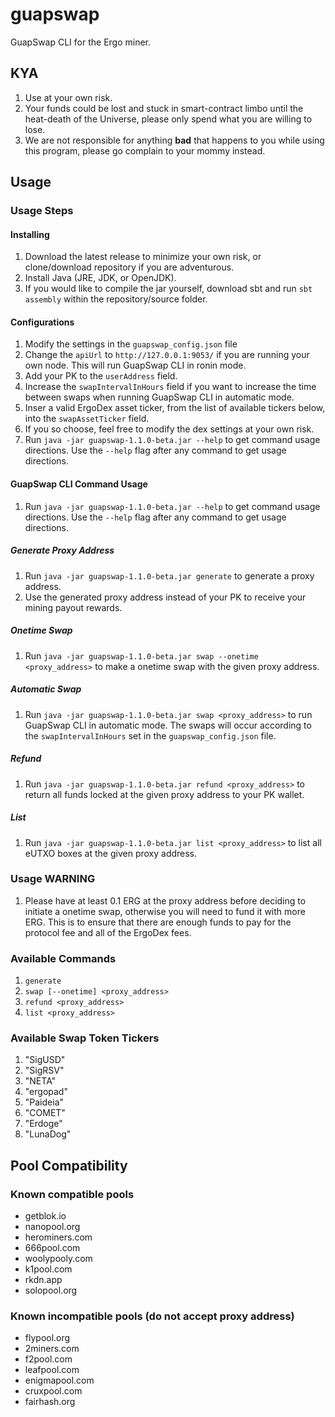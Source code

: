 # guapswap
GuapSwap CLI for the Ergo miner.

## KYA

1. Use at your own risk.
2. Your funds could be lost and stuck in smart-contract limbo until the heat-death of the Universe, please only spend what you are willing to lose.
3. We are not responsible for anything **bad** that happens to you while using this program, please go complain to your mommy instead.

## Usage

### Usage Steps

#### Installing

1. Download the latest release to minimize your own risk, or clone/download repository if you are adventurous. 
2. Install Java (JRE, JDK, or OpenJDK).
3. If you would like to compile the jar yourself, download sbt and run `sbt assembly` within the repository/source folder.

#### Configurations

1. Modify the settings in the `guapswap_config.json` file
2. Change the `apiUrl` to `http://127.0.0.1:9053/` if you are running your own node. This will run GuapSwap CLI in ronin mode.
3. Add your PK to the `userAddress` field.
4. Increase the `swapIntervalInHours` field if you want to increase the time between swaps when running GuapSwap CLI in automatic mode.
5. Inser a valid ErgoDex asset ticker, from the list of available tickers below, into the `swapAssetTicker` field.
6. If you so choose, feel free to modify the dex settings at your own risk.
7. Run `java -jar guapswap-1.1.0-beta.jar --help` to get command usage directions. Use the `--help` flag after any command to get usage directions.

#### GuapSwap CLI Command Usage

1. Run `java -jar guapswap-1.1.0-beta.jar --help` to get command usage directions. Use the `--help` flag after any command to get usage directions.

##### Generate Proxy Address

1. Run `java -jar guapswap-1.1.0-beta.jar generate` to generate a proxy address.
2. Use the generated proxy address instead of your PK to receive your mining payout rewards.

##### Onetime Swap

1. Run `java -jar guapswap-1.1.0-beta.jar swap --onetime <proxy_address>` to make a onetime swap with the given proxy address.

##### Automatic Swap

1. Run `java -jar guapswap-1.1.0-beta.jar swap <proxy_address>` to run GuapSwap CLI in automatic mode. The swaps will occur according to the `swapIntervalInHours` set in the `guapswap_config.json` file.

##### Refund

1. Run `java -jar guapswap-1.1.0-beta.jar refund <proxy_address>` to return all funds locked at the given proxy address to your PK wallet.

##### List

1. Run `java -jar guapswap-1.1.0-beta.jar list <proxy_address>` to list all eUTXO boxes at the given proxy address.

### Usage WARNING

1. Please have at least 0.1 ERG at the proxy address before deciding to initiate a onetime swap, otherwise you will need to fund it with more ERG. This is to ensure that there are enough funds to pay for the protocol fee and all of the ErgoDex fees.

### Available Commands
1. `generate`
2. `swap [--onetime] <proxy_address>`
3. `refund <proxy_address>`
4. `list <proxy_address>`

### Available Swap Token Tickers
1. "SigUSD"
2. "SigRSV"
3. "NETA"
4. "ergopad"
5. "Paideia"
6. "COMET"
7. "Erdoge"
8. "LunaDog"

## Pool Compatibility

### Known compatible pools

- getblok.io
- nanopool.org
- herominers.com
- 666pool.com
- woolypooly.com
- k1pool.com
- rkdn.app
- solopool.org

### Known incompatible pools (do not accept proxy address)

- flypool.org
- 2miners.com
- f2pool.com
- leafpool.com
- enigmapool.com
- cruxpool.com
- fairhash.org